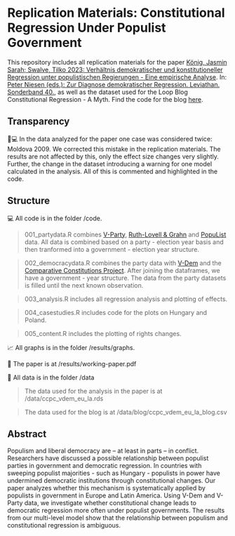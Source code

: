 # Replication Materials: Constitutional Regression Under Populist Government

This repository includes all replication materials for the paper [König, Jasmin Sarah; Swalve, Tilko 2023: Verhältnis demokratischer und konstitutioneller Regression unter populistischen Regierungen - Eine empirische Analyse](https://www.jasminskoenig.com/uploads/working-paper.pdf). In: [Peter Niesen (eds.): Zur Diagnose demokratischer Regression. Leviathan. Sonderband 40.](https://www.nomos-shop.de/nomos/titel/zur-diagnose-demokratischer-regression-id-105862/), as well as the dataset used for the Loop Blog Constitutional Regression - A Myth. Find the code for the blog [here](https://observablehq.com/@jasminsworkspace/constitutional-regression).

## Transparency

👩💻 In the data analyzed for the paper one case was considered twice: Moldova 2009. We corrected this mistake in the replication materials. The results are not affected by this, only the effect size changes very slightly. Further, the change in the dataset introducing a warning for one model calculated in the analysis. All of this is commented and highlighted in the code.

## Structure

💻 All code is in the folder /code. 

> 001_partydata.R combines [V-Party](https://www.v-dem.net/data/v-party-dataset/), [Ruth-Lovell & Grahn](https://ejpr.onlinelibrary.wiley.com/doi/10.1111/1475-6765.12564) and [PopuList](https://popu-list.org/) data. All data is combined based on a party - election year basis and then tranformed into a government - election year structure.

> 002_democracydata.R combines the party data with [V-Dem](https://www.v-dem.net/data/v-party-dataset/) and the [Comparative Constitutions Project](https://comparativeconstitutionsproject.org/download-data/). After joining the dataframes, we have a government - year structure. The data from the party datasets is filled until the next known observation.

> 003_analysis.R includes all regression analysis and plotting of effects.

> 004_casestudies.R includes code for the plots on Hungary and Poland.

> 005_content.R includes the plotting of rights changes.

📈 All graphs is in the folder /results/graphs. 

📄 The paper is at /results/working-paper.pdf

💾 All data is in the folder /data

> The data used for the analysis in the paper is at /data/ccpc_vdem_eu_la.rds

> The data used for the blog is at /data/blog/ccpc_vdem_eu_la_blog.csv

## Abstract

Populism and liberal democracy are – at least in parts – in conflict. Researchers have discussed a possible relationship between populist parties in government and democratic regression. In countries with sweeping populist majorities - such as Hungary - populists in power have undermined democratic institutions through constitutional changes. Our paper analyzes whether this mechanism is systematically applied by populists in government in Europe and Latin America. Using V-Dem and V-Party data, we investigate whether constitutional change leads to democratic regression more often under populist governments. The results from our multi-level model show that the relationship between populism and constitutional regression is ambiguous.
